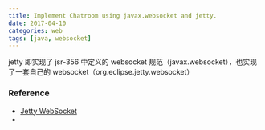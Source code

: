 ```yaml
---
title: Implement Chatroom using javax.websocket and jetty. 
date: 2017-04-10
categories: web
tags: [java, websocket]
---
```


jetty 即实现了 jsr-356 中定义的 websocket 规范（javax.websocket），也实现了一套自己的 websocket（org.eclipse.jetty.websocket）


### Reference

- [Jetty WebSocket](https://www.eclipse.org/jetty/documentation/9.4.x/ws-intro-api.html)
- 